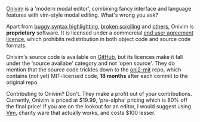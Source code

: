 [Onivim](https://v2.onivim.io) is a 'modern modal editor', combining fancy
interface and language features with vim-style modal editing. What's wrong you
ask?

Apart from [buggy syntax highlighting](https://github.com/onivim/oni2/issues/550), 
[broken scrolling](https://github.com/onivim/oni2/issues/519) and
[others](https://github.com/onivim/oni2/issues?q=is%3Aissue+is%3Aclosed+label%3A%22daily+editor+blocker%22),
Onivim is **proprietary** software. It is licensed under a commercial 
[end user agreement licence](https://github.com/onivim/oni2/blob/master/Outrun-Labs-EULA-v1.1.md),
which prohibits redistribution in both object code and source code formats.

Onivim's source code is available on [GitHub](https://github.com/onivim/oni2),
but its licences make it fall under the 'source availabe' category and not
'open source'. They do mention that the source code trickles down to the
[oni2-mit](https://github.com/onivim/oni2-mit) repo, which contains (not yet)
MIT-licensed code, **18 months** after each commit to the original repo.

Contributing to Onivim? Don't. They make a profit out of your contributions.
Currently, Onivim is priced at $19.99, 'pre-alpha' pricing which is 80% off the
final price! If you are on the lookout for an editor, I would suggest using
[Vim](https://vim.org), charity ware that actually works, and costs $100 lesser.

